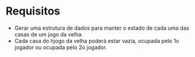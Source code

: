 # Requisitos

* Gerar uma estrutura de dados para manter o estado de cada uma das casas de um jogo da velha.
* Cada casa do hjogo da velha poderá estar vazia, ocupada pelo 1o jogador ou ocupada pelo 2o jogador.
